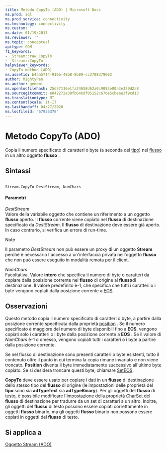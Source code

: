 ```yaml
---
title: Metodo CopyTo (ADO) | Microsoft Docs
ms.prod: sql
ms.prod_service: connectivity
ms.technology: connectivity
ms.custom: ''
ms.date: 01/19/2017
ms.reviewer: ''
ms.topic: conceptual
apitype: COM
f1_keywords:
- _Stream::raw_CopyTo
- _Stream::CopyTo
helpviewer_keywords:
- CopyTo method [ADO]
ms.assetid: b4aa5714-916b-48b8-8b09-cc2708379602
author: MightyPen
ms.author: genemi
ms.openlocfilehash: 25d57116e1fa24658d62a0c9083e00a3e320d2a8
ms.sourcegitcommit: e042272a38fb646df05152c676e5cbeae3f9cd13
ms.translationtype: MT
ms.contentlocale: it-IT
ms.lasthandoff: 04/27/2020
ms.locfileid: "67933378"
---
```

# <a name="copyto-method-ado"></a>Metodo CopyTo (ADO)
Copia il numero specificato di caratteri o byte (a seconda del [tipo](../../../ado/reference/ado-api/type-property-ado-stream.md)) nel [flusso](../../../ado/reference/ado-api/stream-object-ado.md) in un altro oggetto **flusso** .  
  
## <a name="syntax"></a>Sintassi  
  
```  
  
Stream.CopyTo DestStream, NumChars  
```  
  
#### <a name="parameters"></a>Parametri  
 *DestStream*  
 Valore della variabile oggetto che contiene un riferimento a un oggetto **flusso** aperto. Il **flusso** corrente viene copiato nel **flusso** di destinazione specificato da *DestStream*. Il **flusso** di destinazione deve essere già aperto. In caso contrario, si verifica un errore di run-time.  
  
> [!NOTE]
>  Il parametro *DestStream* non può essere un proxy di un oggetto **Stream** perché è necessario l'accesso a un'interfaccia privata nell'oggetto **flusso** che non può essere eseguito in modalità remota per il client.  
  
 *NumChars*  
 Facoltativa. Valore **intero** che specifica il numero di byte o caratteri da copiare dalla posizione corrente nel **flusso** di origine al **flusso**di destinazione. Il valore predefinito è-1, che specifica che tutti i caratteri o i byte vengono copiati dalla posizione corrente a [EOS](../../../ado/reference/ado-api/eos-property.md).  
  
## <a name="remarks"></a>Osservazioni  
 Questo metodo copia il numero specificato di caratteri o byte, a partire dalla posizione corrente specificata dalla proprietà [position](../../../ado/reference/ado-api/position-property-ado.md) . Se il numero specificato è maggiore del numero di byte disponibili fino a **EOS**, vengono copiati solo i caratteri o i byte dalla posizione corrente a **EOS** . Se il valore di *NumChars* è-1 o omesso, vengono copiati tutti i caratteri o i byte a partire dalla posizione corrente.  
  
 Se nel flusso di destinazione sono presenti caratteri o byte esistenti, tutto il contenuto oltre il punto in cui termina la copia rimane invariato e non viene troncato. **Position** diventa il byte immediatamente successivo all'ultimo byte copiato. Se si desidera troncare questi byte, chiamare [SetEOS](../../../ado/reference/ado-api/seteos-method.md).  
  
 **CopyTo** deve essere usato per copiare i dati in un **flusso** di destinazione dello stesso tipo del **flusso** di origine (le impostazioni delle proprietà del **tipo** sono sia **adTypeText** sia **adTypeBinary**). Per gli oggetti del **flusso** di testo, è possibile modificare l'impostazione della proprietà [CharSet](../../../ado/reference/ado-api/charset-property-ado.md) del **flusso** di destinazione per tradurre da un set di caratteri a un altro. Inoltre, gli oggetti del **flusso** di testo possono essere copiati correttamente in oggetti **flusso** binario, ma gli oggetti **flusso** binario non possono essere copiati in oggetti del **flusso** di testo.  
  
## <a name="applies-to"></a>Si applica a  
 [Oggetto Stream (ADO)](../../../ado/reference/ado-api/stream-object-ado.md)
